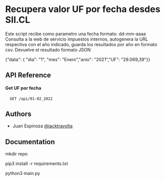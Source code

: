 
# Recupera valor UF por fecha desdes SII.CL

Este script recibe como parametro una fecha formato: dd-mm-aaaa 
Consulta a la web de servicio impuestos internos, 
autogenera la URL respectiva con el año indicado,
guarda los resultados por año en formato csv.
Devuelve el resultado formato JSON

{"data": { "dia": "1", "mes": "Enero","anio": "2021","UF": "29.069,39"}}



## API Reference

#### Get UF por fecha

```https
  GET /api/01-02_2022
```


## Authors

- Juan Espinoza [@jacktravolta](https://github.com/jacktravolta/) 


## Documentation
mkdir repo

pip3 install -r requirements.txt

python3 main.py

